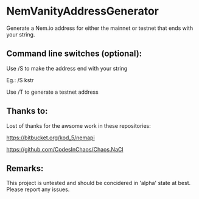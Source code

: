 # NemVanityAddressGenerator
Generate a Nem.io address for either the mainnet or testnet that ends with your string.


## Command line switches (optional):
Use /S <string> to make the address end with your string

Eg.: /S kstr


Use /T to generate a testnet address


## Thanks to:
Lost of thanks for the awsome work in these repositories:

https://bitbucket.org/kod_5/nemapi

https://github.com/CodesInChaos/Chaos.NaCl

## Remarks:
This project is untested and should be concidered in 'alpha' state at best.
Please report any issues.

